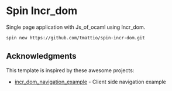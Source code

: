 # Spin Incr_dom

Single page application with Js_of_ocaml using Incr_dom.

```bash
spin new https://github.com/tmattio/spin-incr-dom.git
```

## Acknowledgments

This template is inspired by these awesome projects:

- [incr_dom_navigation_example](https://github.com/anuragsoni/incr_dom_navigation_example) - Client side navigation example
